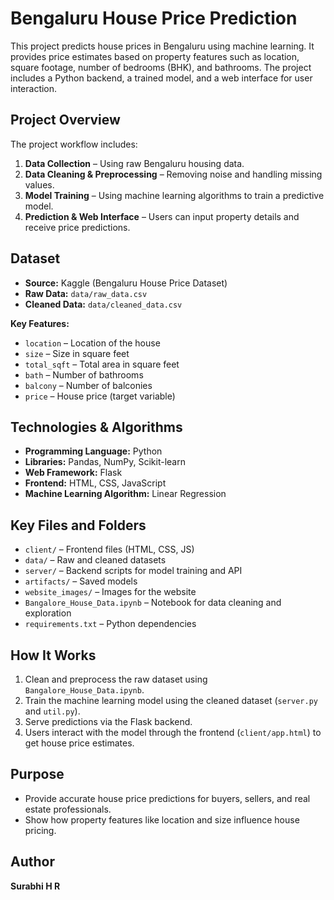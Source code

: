 # Bengaluru House Price Prediction

This project predicts house prices in Bengaluru using machine learning. It provides price estimates based on property features such as location, square footage, number of bedrooms (BHK), and bathrooms. The project includes a Python backend, a trained model, and a web interface for user interaction.

## Project Overview

The project workflow includes:

1. **Data Collection** – Using raw Bengaluru housing data.  
2. **Data Cleaning & Preprocessing** – Removing noise and handling missing values.  
3. **Model Training** – Using machine learning algorithms to train a predictive model.  
4. **Prediction & Web Interface** – Users can input property details and receive price predictions.  

## Dataset

- **Source:** Kaggle (Bengaluru House Price Dataset)  
- **Raw Data:** `data/raw_data.csv`  
- **Cleaned Data:** `data/cleaned_data.csv`  

**Key Features:**
- `location` – Location of the house  
- `size` – Size in square feet  
- `total_sqft` – Total area in square feet  
- `bath` – Number of bathrooms  
- `balcony` – Number of balconies  
- `price` – House price (target variable)  

## Technologies & Algorithms

- **Programming Language:** Python  
- **Libraries:** Pandas, NumPy, Scikit-learn  
- **Web Framework:** Flask  
- **Frontend:** HTML, CSS, JavaScript  
- **Machine Learning Algorithm:** Linear Regression  

## Key Files and Folders

- `client/` – Frontend files (HTML, CSS, JS)  
- `data/` – Raw and cleaned datasets  
- `server/` – Backend scripts for model training and API  
- `artifacts/` – Saved models  
- `website_images/` – Images for the website  
- `Bangalore_House_Data.ipynb` – Notebook for data cleaning and exploration  
- `requirements.txt` – Python dependencies  

 
## How It Works

1. Clean and preprocess the raw dataset using `Bangalore_House_Data.ipynb`.  
2. Train the machine learning model using the cleaned dataset (`server.py` and `util.py`).  
3. Serve predictions via the Flask backend.  
4. Users interact with the model through the frontend (`client/app.html`) to get house price estimates.  

## Purpose

- Provide accurate house price predictions for buyers, sellers, and real estate professionals.  
- Show how property features like location and size influence house pricing.  

## Author

**Surabhi H R**  
